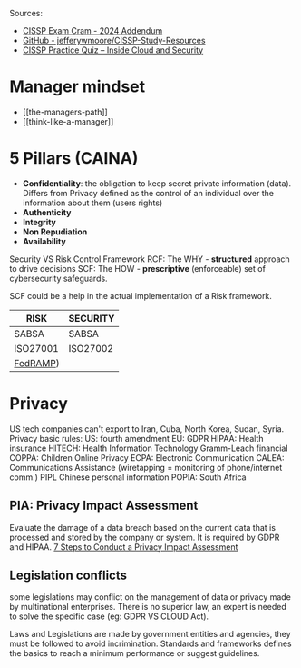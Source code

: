 Sources:
- [CISSP Exam Cram - 2024 Addendum](https://www.youtube.com/watch?v=XZr2wLKdoVc&list=PL7XJSuT7Dq_XPK_qmYMqfiBjbtHJRWigD&index=1&ab_channel=InsideCloudandSecurity)
- [GitHub - jefferywmoore/CISSP-Study-Resources](https://github.com/jefferywmoore/CISSP-Study-Resources?tab=readme-ov-file)
- [CISSP Practice Quiz – Inside Cloud and Security](https://insidethemicrosoftcloud.com/cissp-practice-quiz/)


# Manager mindset
- [[the-managers-path]]
- [[think-like-a-manager]]

# **5 Pillars** (CAINA)
- **Confidentiality**: the obligation to keep secret private information (data).
  Differs from Privacy defined as the control of an individual over the information about them (users rights)
- **Authenticity**
- **Integrity**
- **Non Repudiation**
- **Availability**

Security VS Risk Control Framework
RCF: The WHY - **structured** approach to drive decisions
SCF: The HOW - **prescriptive** (enforceable) set of cybersecurity safeguards.

SCF could be a help in the actual implementation of a Risk framework.

| RISK                                              | SECURITY |
| ------------------------------------------------- | -------- |
| SABSA                                             | SABSA    |
| ISO27001                                          | ISO27002 |
| [FedRAMP](https://en.wikipedia.org/wiki/FedRAMP)) |          |

# Privacy
US tech companies can't export to Iran, Cuba, North Korea, Sudan, Syria.
Privacy basic rules:
	US: fourth amendment
	EU: GDPR
HIPAA: Health insurance
HITECH: Health Information Technology
Gramm-Leach financial
COPPA: Children Online Privacy
ECPA: Electronic Communication
CALEA: Communications Assistance (wiretapping = monitoring of phone/internet comm.)
PIPL Chinese personal information
POPIA: South Africa

## PIA: Privacy Impact Assessment
Evaluate the damage of a data breach based on the current data that is processed and stored by the company or system. 
It is required by GDPR and HIPAA.
[7 Steps to Conduct a Privacy Impact Assessment](https://www.zendata.dev/post/7-steps-to-conduct-a-privacy-impact-assessment#:~:text=Conducting%20a%20Privacy%20Impact%20Assessment%3A%207%20Critical%20Steps,...%207%20Step%207%3A%20Implement%20Approved%20Recommendations%20)

## Legislation conflicts
some legislations may conflict on the management of data or privacy made by multinational enterprises. There is no superior law, an expert is needed to solve the specific case (eg: GDPR VS CLOUD Act).

Laws and Legislations are made by government entities and agencies, they must be followed to avoid incrimination.
Standards and frameworks defines the basics to reach a minimum performance or suggest guidelines.


